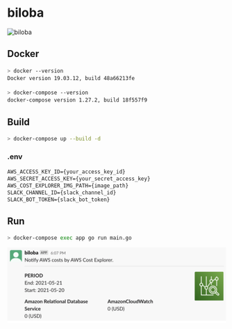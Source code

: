 # biloba
  
![biloba](https://socialify.git.ci/tokizuoh/biloba/image?description=1&language=1&logo=https%3A%2F%2Fuser-images.githubusercontent.com%2F37968814%2F119221357-ebdb4080-bb29-11eb-9474-ed254d7627b8.png&owner=1&theme=Light)
  
## Docker 
  
```bash
> docker --version
Docker version 19.03.12, build 48a66213fe

> docker-compose --version
docker-compose version 1.27.2, build 18f557f9
```
  
## Build

```bash
> docker-compose up --build -d
```

### .env
  
```
AWS_ACCESS_KEY_ID={your_access_key_id}
AWS_SECRET_ACCESS_KEY={your_secret_access_key}
AWS_COST_EXPLORER_IMG_PATH={image_path}
SLACK_CHANNEL_ID={slack_channel_id}
SLACK_BOT_TOKEN={slack_bot_token}
```
  

## Run

```bash
> docker-compose exec app go run main.go
```
  
![](images/slack.png)  
  

